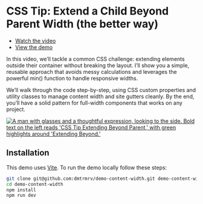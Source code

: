 # CSS Tip: Extend a Child Beyond Parent Width (the better way)

- <a href="https://www.youtube.com/watch?v=MQFg2bdSY4Q" target="_blank">Watch the video</a>
- <a href="https://dmtrmrv.github.io/demo-content-width/" target="_blank">View the demo</a>

In this video, we’ll tackle a common CSS challenge: extending elements outside their container without breaking the layout. I’ll show you a simple, reusable approach that avoids messy calculations and leverages the powerful min() function to handle responsive widths.

We’ll walk through the code step-by-step, using CSS custom properties and utility classes to manage content width and site gutters cleanly. By the end, you’ll have a solid pattern for full-width components that works on any project.

<p>
	<a href="https://www.youtube.com/watch?v=MQFg2bdSY4Q" target="_blank">
		<img
			src="https://img.youtube.com/vi/MQFg2bdSY4Q/maxresdefault.jpg"
			alt="A man with glasses and a thoughtful expression, looking to the side. Bold text on the left reads 'CSS Tip Extending Beyond Parent,' with green highlights around 'Extending Beyond.'"
		>
	</a>
</p>

## Installation

This demo uses <a href="https://vitejs.dev/" target="_blank">Vite</a>. To run the demo locally follow these steps:

```bash
git clone git@github.com:dmtrmrv/demo-content-width.git demo-content-width
cd demo-content-width
npm install
npm run dev
```
